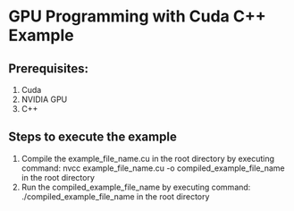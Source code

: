 # GPU Programming with Cuda C++ Example

## Prerequisites:
1. Cuda
2. NVIDIA GPU
3. C++
 
## Steps to execute the example
1. Compile the example_file_name.cu in the root directory by executing command: nvcc example_file_name.cu -o compiled_example_file_name in the root directory
2. Run the compiled_example_file_name by executing command: ./compiled_example_file_name in the root directory